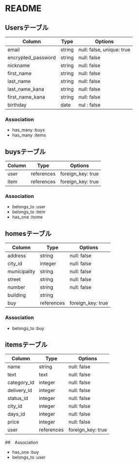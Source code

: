 # README

## Usersテーブル

| Column             | Type       | Options                        |
| ------------------ | ---------- | ------------------------------ |
| email              | string     | null: false, unique: true      |
| encrypted_password | string     | null: false                    |
| nickname           | string     | null: false                    |
| first_name         | string     | null: false                    |
| last_name          | string     | null: false                    |
| last_name_kana     | string     | null: false                    |
| first_name_kana    | string     | null: false                    |
| birthday           | date       | nul : false                    |

### Association
- has_many :buys
- has_many :items


## buysテーブル

| Column    | Type       | Options                        |
| --------- | ---------- | ------------------------------ |
| user      | references | foreign_key: true              |
| item      | references | foreign_key: true              |

### Association
- belongs_to :user
- belongs_to :item
- has_one :home


## homesテーブル

| Column        | Type          | Options                        |
| ------------- | ------------- | ------------------------------ |
| address       | string        | null: false                    |
| city_id       | integer       | null: false                    |
| municipality  | string        | null: false                    |
| street        | string        | null: false                    |
| number        | string        | null: false                    |
| building      | string        |                                |
| buy           | references    | foreign_key: true              |


### Association
- belongs_to :buy



## itemsテーブル

| Column       | Type              | Options                        |
| ------------ | ----------------- | ------------------------------ |
| name         | string            | null: false                    |
| text         | text              | null: false                    |
| category_id  | integer           | null: false                    |
| delivery_id  | integer           | null: false                    |
| status_id    | integer           | null: false                    |
| city_id      | integer           | null: false                    |
| days_id      | integer           | null: false                    |
| price        | integer           | null: false                    |
| user         | references        | foreign_key: true              |

##　Association
- has_one :buy
- belongs_to :user
